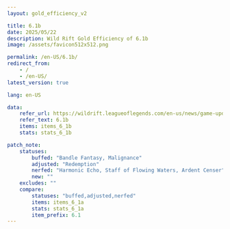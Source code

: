 ```yaml
---
layout: gold_efficiency_v2

title: 6.1b
date: 2025/05/22
description: Wild Rift Gold Efficiency of 6.1b
image: /assets/favicon512x512.png

permalink: /en-US/6.1b/
redirect_from: 
    - /
    - /en-US/
latest_version: true

lang: en-US

data:
    refer_url: https://wildrift.leagueoflegends.com/en-us/news/game-updates/wild-rift-patch-notes-6-1b/
    refer_text: 6.1b
    items: items_6_1b
    stats: stats_6_1b

patch_note:
    statuses:
        buffed: "Bandle Fantasy, Malignance"
        adjusted: "Redemption"
        nerfed: "Harmonic Echo, Staff of Flowing Waters, Ardent Censer"
        new: ""
    excludes: ""
    compare:
        statuses: "buffed,adjusted,nerfed"
        items: items_6_1a
        stats: stats_6_1a
        item_prefix: 6.1
---
```

